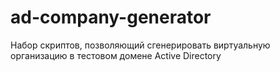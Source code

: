 # ad-company-generator
Набор скриптов, позволяющий сгенерировать виртуальную организацию в тестовом домене Active Directory

